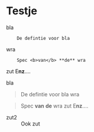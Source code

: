# Testje

bla

        De defintie voor bla
wra

        Spec <b>van</b> **de** wra
zut
        E<b>nz</b>....

bla

> De defintie voor bla
wra

> Spec <b>van</b> **de** wra
zut
> E<b>nz</b>....


<dl>
<dt>zut2</dt>
<dd>Ook zut</dd>
</dl>
